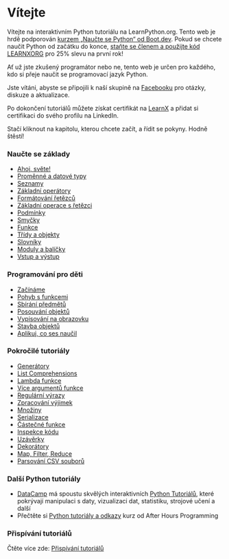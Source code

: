 # Vítejte

Vítejte na interaktivním Python tutoriálu na LearnPython.org. Tento web je hrdě podporován [kurzem „Naučte se Python“ od Boot.dev](https://www.boot.dev/courses/learn-python?promo=LEARNXORG). Pokud se chcete naučit Python od začátku do konce, [staňte se členem a použijte kód LEARNXORG](https://www.boot.dev/pricing?promo=LEARNXORG) pro 25% slevu na první rok!

Ať už jste zkušený programátor nebo ne, tento web je určen pro každého, kdo si přeje naučit se programovací jazyk Python.<br>

Jste vítáni, abyste se připojili k naší skupině na <a href="http://www.facebook.com/groups/180708015327157/">Facebooku</a> pro otázky, diskuze a aktualizace.

Po dokončení tutoriálů můžete získat certifikát na [LearnX](https://www.learnx.org) a přidat si certifikaci do svého profilu na LinkedIn.

Stačí kliknout na kapitolu, kterou chcete začít, a řídit se pokyny. Hodně štěstí!<br>

### Naučte se základy

- [Ahoj, světe!](Hello,%20World!)
- [Proměnné a datové typy](Variables%20and%20Types)
- [Seznamy](Lists)
- [Základní operátory](Basic%20Operators)
- [Formátování řetězců](String%20Formatting)
- [Základní operace s řetězci](Basic%20String%20Operations)
- [Podmínky](Conditions)
- [Smyčky](Loops)
- [Funkce](Functions)
- [Třídy a objekty](Classes%20and%20Objects)
- [Slovníky](Dictionaries)
- [Moduly a balíčky](Modules%20and%20Packages)
- [Vstup a výstup](Input%20and%20Output)

### Programování pro děti

- [Začínáme](https://codingforkids.io/play/python/intro-level1)
- [Pohyb s funkcemi](https://codingforkids.io/play/python/intro-level2)
- [Sbírání předmětů](https://codingforkids.io/play/python/intro-level3)
- [Posouvání objektů](https://codingforkids.io/play/python/intro-level4)
- [Vypisování na obrazovku](https://codingforkids.io/play/python/intro-level5)
- [Stavba objektů](https://codingforkids.io/play/python/intro-level6)
- [Aplikuj, co ses naučil](https://codingforkids.io/play/python/intro-level7)

### Pokročilé tutoriály

- [Generátory](Generators)
- [List Comprehensions](List%20Comprehensions)
- [Lambda funkce](Lambda%20functions)
- [Více argumentů funkce](Multiple%20Function%20Arguments)
- [Regulární výrazy](Regular%20Expressions)
- [Zpracování výjimek](Exception%20Handling)
- [Množiny](Sets)
- [Serializace](Serialization)
- [Částečné funkce](Partial%20functions)
- [Inspekce kódu](Code%20Introspection)
- [Uzávěrky](Closures)
- [Dekorátory](Decorators)
- [Map, Filter, Reduce](Map,%20Filter,%20Reduce)
- [Parsování CSV souborů](Parsing%20CSV%20Files)

### Další Python tutoriály

- [DataCamp](https://datacamp.pxf.io/c/67577/1012793/13294?sharedId=learnpython.org) má spoustu skvělých interaktivních [Python Tutoriálů](https://datacamp.pxf.io/c/67577/1012793/13294?sharedId=learnpython.org), které pokrývají manipulaci s daty, vizualizaci dat, statistiku, strojové učení a další
- Přečtěte si [Python tutoriály a odkazy](http://www.afterhoursprogramming.com/index.php?article=181) kurz od After Hours Programming

### Přispívání tutoriálů

Čtěte více zde: [Přispívání tutoriálů](Contributing%20Tutorials)